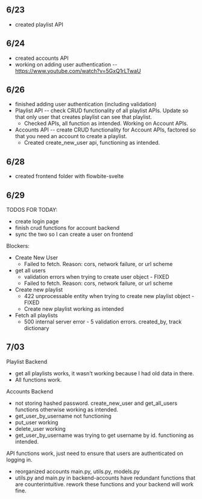 ## 6/23
 - created playlist API

## 6/24
 - created accounts API
 - working on adding user authentication -- https://www.youtube.com/watch?v=5GxQ1rLTwaU 

## 6/26
 - finished adding user authentication (including validation)
 - Playlist API -- check CRUD functionality of all playlist APIs. Update so that only user that creates playlist can see that playlist.
   - Checked APIs, all function as intended. Working on Account APIs. 
 - Accounts API -- create CRUD functionality for Account APIs, factored so that you need an account to create a playlist.
   - Created create_new_user api, functioning as intended. 

## 6/28
 - created frontend folder with flowbite-svelte

## 6/29
  TODOS FOR TODAY:
  - create login page
  - finish crud functions for account backend
  - sync the two so I can create a user on frontend
  
  Blockers:
  - Create New User
    - Failed to fetch. Reason: cors, network failure, or url scheme
  - get all users
    - validation errors when trying to create user object - FIXED
    - Failed to fetch. Reason: cors, network failure, or url scheme
  - Create new playlist
    - 422 unprocessable entity when trying to create new playlist object - FIXED
    - Create new playlist working as intended
  - Fetch all playlists
    - 500 internal server error - 5 validation errors. created_by, track dictionary

## 7/03
  Playlist Backend
  - get all playlists works, it wasn't working because I had old data in there.
  - All functions work. 
  
  Accounts Backend
  - not storing hashed password. create_new_user and get_all_users functions otherwise working as intended.
  - get_user_by_username not functioning
  - put_user working
  - delete_user working
  - get_user_by_username was trying to get username by id. functioning as intended. 

  API functions work, just need to ensure that users are authenticated on logging in.

  - reorganized accounts main.py, utils.py, models.py
  - utils.py and main.py in backend-accounts have redundant functions that are counterintuitive. rework these functions and your backend will work fine.